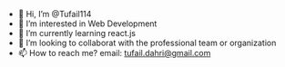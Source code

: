 - 👋 Hi, I’m @Tufail114
- 👀 I’m interested in Web Development
- 🌱 I’m currently learning react.js
- 💞️ I’m looking to collaborat with the professional team or organization
- 📫 How to reach me? email: tufail.dahri@gmail.com

<!---
Tufail114/Tufail114 is a ✨ special ✨ repository because its `README.md` (this file) appears on your GitHub profile.
You can click the Preview link to take a look at your changes.
--->
